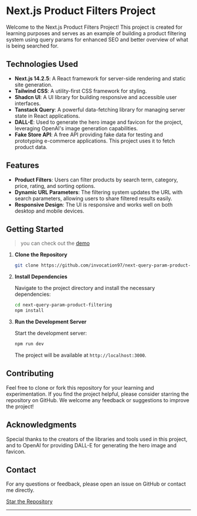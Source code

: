 # Next.js Product Filters Project

Welcome to the Next.js Product Filters Project! This project is created for learning purposes and serves as an example of building a product filtering system using query params for enhanced SEO and better overview of what is being searched for.

## Technologies Used

- **Next.js 14.2.5**: A React framework for server-side rendering and static site generation.
- **Tailwind CSS**: A utility-first CSS framework for styling.
- **Shadcn UI**: A UI library for building responsive and accessible user interfaces.
- **Tanstack Query**: A powerful data-fetching library for managing server state in React applications.
- **DALL-E**: Used to generate the hero image and favicon for the project, leveraging OpenAI's image generation capabilities.
- **Fake Store API**: A free API providing fake data for testing and prototyping e-commerce applications. This project uses it to fetch product data.

## Features

- **Product Filters**: Users can filter products by search term, category, price, rating, and sorting options.
- **Dynamic URL Parameters**: The filtering system updates the URL with search parameters, allowing users to share filtered results easily.
- **Responsive Design**: The UI is responsive and works well on both desktop and mobile devices.

## Getting Started

> you can check out the [demo](https://next-query-param-product-filtering.vercel.app/)

1. **Clone the Repository**

   ```bash
   git clone https://github.com/invocation97/next-query-param-product-filtering
   ```

2. **Install Dependencies**

   Navigate to the project directory and install the necessary dependencies:

   ```bash
   cd next-query-param-product-filtering
   npm install
   ```

3. **Run the Development Server**

   Start the development server:

   ```bash
   npm run dev
   ```

   The project will be available at `http://localhost:3000`.

## Contributing

Feel free to clone or fork this repository for your learning and experimentation. If you find the project helpful, please consider starring the repository on GitHub. We welcome any feedback or suggestions to improve the project!

## Acknowledgments

Special thanks to the creators of the libraries and tools used in this project, and to OpenAI for providing DALL-E for generating the hero image and favicon.

## Contact

For any questions or feedback, please open an issue on GitHub or contact me directly.

[Star the Repository](https://github.com/invocation97/nextjs-product-filters)

---
